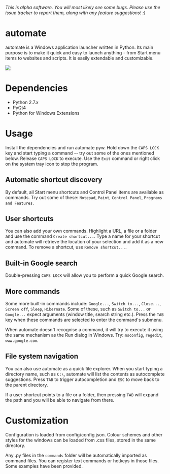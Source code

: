 *This is alpha software. You will most likely see some bugs. Please use the issue tracker to report them, along with any feature suggestions! :)*

automate
========
automate is a Windows application launcher written in Python. Its main purpose is to make it quick and easy to launch anything - from Start menu items to websites and scripts. It is easily extendable and customizable.

<img src="http://i.imgur.com/rEl6ycP.png" />

Dependencies
========
- Python 2.7.x
- PyQt4
- Python for Windows Extensions

Usage
========
Install the dependencies and run automate.pyw. Hold down the `CAPS LOCK` key and start typing a command -- try out some of the ones mentioned below. Release `CAPS LOCK` to execute. Use the `Exit` command or right click on the system tray icon to stop the program.

Automatic shortcut discovery
--------
By default, all Start menu shortcuts and Control Panel items are available as commands. Try out some of these: `Notepad`, `Paint`, `Control Panel`, `Programs and Features`.

User shortcuts
--------
You can also add your own commands. Highlight a URL, a file or a folder and use the command `Create shortcut...`. Type a name for your shortcut and automate will retrieve the location of your selection and add it as a new command. To remove a shortcut, use `Remove shortcut...`.

Built-in Google search
--------
Double-pressing `CAPS LOCK` will allow you to perform a quick Google search.

More commands
--------
Some more built-in commands include: `Google...`, `Switch to...`, `Close...`, `Screen off`, `Sleep`, `Hibernate`. Some of these, such as `Switch to...` or `Google...` expect arguments (window title, search string etc.). Press the `TAB` key when these commands are selected to enter the command's submenu.

When automate doesn't recognise a command, it will try to execute it using the same mechanism as the Run dialog in Windows. Try: `msconfig`, `regedit`, `www.google.com`.

File system navigation
--------
You can also use automate as a quick file explorer. When you start typing a directory name, such as `C:\`, automate will list the contents as autocomplete suggestions. Press `TAB` to trigger autocompletion and `ESC` to move back to the parent directory.

If a user shortcut points to a file or a folder, then pressing `TAB` will expand the path and you will be able to navigate from there.

Customization
========
Configuration is loaded from config/config.json. Colour schemes and other styles for the windows can be loaded from .css files, stored in the same directory.

Any .py files in the `commands` folder will be automatically imported as command files. You can register text commands or hotkeys in those files. Some examples have been provided.
